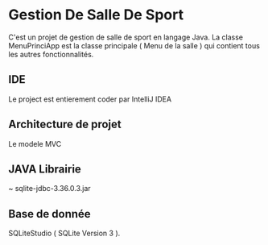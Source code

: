 # Gestion De Salle De Sport

C'est un projet de gestion de salle de sport en langage Java.
La classe MenuPrinciApp est la classe principale ( Menu de la salle ) qui contient tous les autres fonctionnalités. 

## IDE

Le project est entierement coder par IntelliJ IDEA 

## Architecture de projet

Le modele MVC

## JAVA Librairie

~ sqlite-jdbc-3.36.0.3.jar

## Base de donnée

SQLiteStudio ( SQLite Version 3 ).
